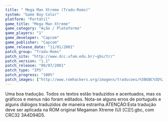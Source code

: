 ```yaml
---
title: " Mega Man Xtreme (Tradu-Roms)"
system: "Game Boy Color"
platform: "Portátil"
game_title: "Mega Man Xtreme"
game_category: "Ação / Plataforma"
game_players: "1"
game_developer: "Capcom"
game_publisher: "Capcom"
game_release_date: "11/01/2001"
patch_group: "Tradu-Roms"
patch_site: "http://www.dcc.ufam.edu.br/~gbs/tr/"
patch_version: "1.1"
patch_release: "08/07/2001"
patch_type: "IPS"
patch_progress: "100%"
patch_images: ["http://www.romhackers.org/imagens/traducoes/%5BGBC%5D%20Megaman%20Xtreme%20-%20Tradu-Roms%20-%201.png","http://www.romhackers.org/imagens/traducoes/%5BGBC%5D%20Megaman%20Xtreme%20-%20Tradu-Roms%20-%202.png","http://www.romhackers.org/imagens/traducoes/%5BGBC%5D%20Megaman%20Xtreme%20-%20Tradu-Roms%20-%203.png"]
---
```

Uma boa tradução. Todos os textos estão traduzidos e acentuados, mas os gráficos e menus não foram editados. Nota-se alguns erros de português e alguns diálogos traduzidos de maneira estranha.ATENÇÃO:Esta tradução deve ser aplicada na ROM original Megaman Xtreme (U) [C][!].gbc, com CRC32 3A4D94D5.